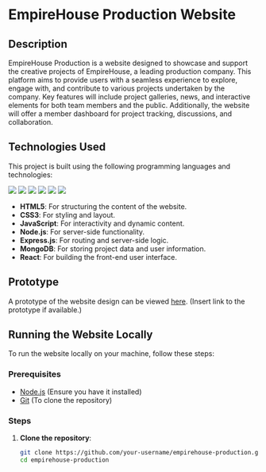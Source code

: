 # EmpireHouse Production Website

## Description

EmpireHouse Production is a website designed to showcase and support the creative projects of EmpireHouse, a leading production company. This platform aims to provide users with a seamless experience to explore, engage with, and contribute to various projects undertaken by the company. Key features will include project galleries, news, and interactive elements for both team members and the public. Additionally, the website will offer a member dashboard for project tracking, discussions, and collaboration.

## Technologies Used

This project is built using the following programming languages and technologies:

<img src="https://img.shields.io/badge/HTML5-E34F26?style=for-the-badge&logo=html5&logoColor=white" /> <img src="https://img.shields.io/badge/CSS3-1572B6?style=for-the-badge&logo=css3&logoColor=white" /> <img src="https://img.shields.io/badge/JavaScript-323330?style=for-the-badge&logo=javascript&logoColor=F7DF1E" /> <img src="https://img.shields.io/badge/React-20232A?style=for-the-badge&logo=react&logoColor=61DAFB" /> <img src="https://img.shields.io/badge/MongoDB-4EA94B?style=for-the-badge&logo=mongodb&logoColor=white" /> <img src="https://img.shields.io/badge/GIT-E44C30?style=for-the-badge&logo=git&logoColor=white" />

- **HTML5**: For structuring the content of the website.
- **CSS3**: For styling and layout.
- **JavaScript**: For interactivity and dynamic content.
- **Node.js**: For server-side functionality.
- **Express.js**: For routing and server-side logic.
- **MongoDB**: For storing project data and user information.
- **React**: For building the front-end user interface.

## Prototype

A prototype of the website design can be viewed [here](#). (Insert link to the prototype if available.)

## Running the Website Locally

To run the website locally on your machine, follow these steps:

### Prerequisites

- [Node.js](https://nodejs.org/en/) (Ensure you have it installed)
- [Git](https://git-scm.com/) (To clone the repository)

### Steps

1. **Clone the repository**:
   ```bash
   git clone https://github.com/your-username/empirehouse-production.git
   cd empirehouse-production
